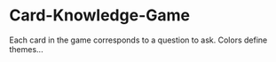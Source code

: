# Card-Knowledge-Game
Each card in the game corresponds to a question to ask. Colors define themes...
